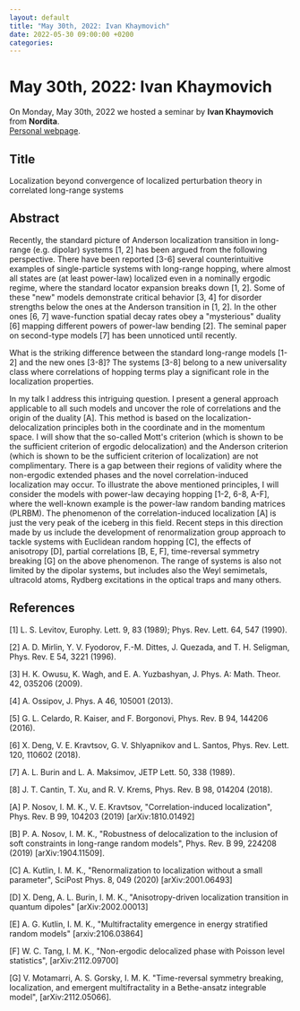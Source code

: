 ```yaml
---
layout: default
title: "May 30th, 2022: Ivan Khaymovich"
date: 2022-05-30 09:00:00 +0200
categories:
---
```


# May 30th, 2022: Ivan Khaymovich

On Monday, May 30th, 2022 we hosted a seminar by **Ivan Khaymovich** from **Nordita**.
<br>
[Personal webpage][khaymovich-webpage]. 

## Title

Localization beyond convergence of localized perturbation theory in correlated long-range systems

## Abstract 

Recently, the standard picture of Anderson localization transition in long-range (e.g. dipolar) systems [1, 2] has been argued from the following perspective. There have been reported [3-6] several counterintuitive examples of single-particle systems with long-range hopping, where almost all states are (at least power-law) localized even in a nominally ergodic regime, where the standard locator expansion breaks down [1, 2]. Some of these "new" models demonstrate critical behavior [3, 4] for disorder strengths below the ones at the Anderson transition in [1, 2]. In the other ones [6, 7] wave-function spatial decay rates obey a "mysterious" duality [6] mapping different powers of power-law bending [2]. The seminal paper on second-type models [7] has been unnoticed until recently.
 
What is the striking difference between the standard long-range models [1-2] and the new ones [3-8]? The systems [3-8] belong to a new universality class where correlations of hopping terms play a significant role in the localization properties.

In my talk I address this intriguing question. I present a general approach applicable to all such models and uncover the role of correlations and the origin of the duality [A]. This method is based on the localization-delocalization principles both in the coordinate and in the momentum space. I will show that the so-called Mott's criterion (which is shown to be the sufficient criterion of ergodic delocalization) and the Anderson criterion (which is shown to be the sufficient criterion of localization) are not complimentary. There is a gap between their regions of validity where the non-ergodic extended phases and the novel correlation-induced localization may occur. To illustrate the above mentioned principles, I will consider the models with power-law decaying hopping [1-2, 6-8, A-F], where the well-known example is the power-law random banding matrices (PLRBM).
The phenomenon of the correlation-induced localization [A] is just the very peak of the iceberg in this field. Recent steps in this direction made by us include the development of renormalization group approach to tackle systems with Euclidean random hopping [C], the effects of anisotropy [D], partial correlations [B, E, F], time-reversal symmetry breaking [G] on the above phenomenon. The range of systems is also not limited by the dipolar systems, but includes also the Weyl semimetals, ultracold atoms, Rydberg excitations in the optical traps and many others.


## References

[1] L. S. Levitov, Europhy. Lett. 9, 83 (1989); Phys. Rev. Lett. 64, 547 (1990).

[2] A. D. Mirlin, Y. V. Fyodorov, F.-M. Dittes, J. Quezada, and T. H. Seligman, Phys. Rev. E 54, 3221 (1996).

[3] H. K. Owusu, K. Wagh, and E. A. Yuzbashyan, J. Phys. A: Math. Theor. 42, 035206 (2009).

[4] A. Ossipov, J. Phys. A 46, 105001 (2013).

[5] G. L. Celardo, R. Kaiser, and F. Borgonovi, Phys. Rev. B 94, 144206 (2016).

[6] X. Deng, V. E. Kravtsov, G. V. Shlyapnikov and L. Santos, Phys. Rev. Lett. 120, 110602 (2018).

[7] A. L. Burin and L. A. Maksimov, JETP Lett. 50, 338 (1989).

[8] J. T. Cantin, T. Xu, and R. V. Krems, Phys. Rev. B 98, 014204 (2018).

[A] P. Nosov, I. M. K., V. E. Kravtsov, "Correlation-induced localization", Phys. Rev. B 99, 104203 (2019) [arXiv:1810.01492]

[B] P. A. Nosov, I. M. K., "Robustness of delocalization to the inclusion of soft constraints in long-range random models", Phys. Rev. B 99, 224208 (2019) [arXiv:1904.11509].

[C] A. Kutlin, I. M. K., "Renormalization to localization without a small parameter", SciPost Phys. 8, 049 (2020) [arXiv:2001.06493]

[D] X. Deng, A. L. Burin, I. M. K., "Anisotropy-driven localization transition in quantum dipoles" [arXiv:2002.00013]

[E] A. G. Kutlin, I. M. K., "Multifractality emergence in energy stratified random models" [arxiv:2106.03864]

[F] W. C. Tang, I. M. K., "Non-ergodic delocalized phase with Poisson level statistics", [arXiv:2112.09700]

[G] V. Motamarri, A. S. Gorsky, I. M. K. "Time-reversal symmetry breaking, localization, and emergent multifractality in a Bethe-ansatz integrable model", [arXiv:2112.05066].


[khaymovich-webpage]: https://sites.google.com/view/ivan-khaymovich/
